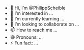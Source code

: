 - 👋 Hi, I’m @PhilippScheible
- 👀 I’m interested in ...
- 🌱 I’m currently learning ...
- 💞️ I’m looking to collaborate on ...
- 📫 How to reach me ...
- 😄 Pronouns: ...
- ⚡ Fun fact: ...

<!---
PhilippScheible/PhilippScheible is a ✨ special ✨ repository because its `README.md` (this file) appears on your GitHub profile.
You can click the Preview link to take a look at your changes.
--->
